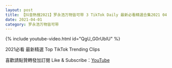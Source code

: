 ```yaml
---
layout: post
title: 【抖音熱搜2021】罗永浩万物皆可带 3 TikTok Daily 最新必看精選合集2021 04 01
date: 2021-04-01
category: 罗永浩万物皆可带
---
```


{% include youtube-video.html id="QgU_G0rUblU" %}

2021必看 最新精選 Top TikTok Trending Clips

喜歡請點贊轉發加訂閱 Like & Subscribe：[YouTube](https://www.youtube.com/channel/UCAoR7VcanIPd04uEq_GIylA/videos)

